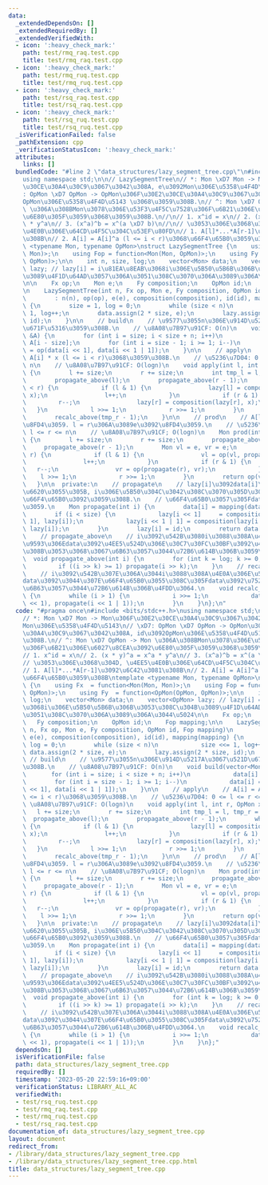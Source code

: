 ```yaml
---
data:
  _extendedDependsOn: []
  _extendedRequiredBy: []
  _extendedVerifiedWith:
  - icon: ':heavy_check_mark:'
    path: test/rmq_raq.test.cpp
    title: test/rmq_raq.test.cpp
  - icon: ':heavy_check_mark:'
    path: test/rmq_ruq.test.cpp
    title: test/rmq_ruq.test.cpp
  - icon: ':heavy_check_mark:'
    path: test/rsq_raq.test.cpp
    title: test/rsq_raq.test.cpp
  - icon: ':heavy_check_mark:'
    path: test/rsq_ruq.test.cpp
    title: test/rsq_ruq.test.cpp
  _isVerificationFailed: false
  _pathExtension: cpp
  _verificationStatusIcon: ':heavy_check_mark:'
  attributes:
    links: []
  bundledCode: "#line 2 \"data_structures/lazy_segment_tree.cpp\"\n#include <bits/stdc++.h>\n\
    using namespace std;\n\n// LazySegmentTree\n// *: Mon \xD7 Mon -> Mon\u306F\u30E2\
    \u30CE\u30A4\u30C9\u3067\u3042\u308A, e\u3092Mon\u306E\u5358\u4F4D\u5143\n// \xD7\
    : OpMon \xD7 OpMon -> OpMon\u306F\u30E2\u30CE\u30A4\u30C9\u3067\u3042\u308A, id\u3092\
    OpMon\u306E\u5358\u4F4D\u5143 \u3068\u3059\u308B.\n// ^: Mon \xD7 OpMon -> Mon\
    \ \u306A\u308BMon\u3078\u306E\u53F3\u4F5C\u7528\u306F\u6B21\u306E\u6027\u8CEA\u3092\
    \u6E80\u305F\u3059\u3068\u3059\u308B.\n//\n// 1. x^id = x\n// 2. (x * y)^a = x^a\
    \ * y^a\n// 3. (x^a)^b = x^(a \xD7 b)\n//\n// \u3053\u306E\u3068\u304D, \u4EE5\
    \u4E0B\u306E\u64CD\u4F5C\u304C\u53EF\u80FD\n// 1. A[l]*...*A[r-1]\u3092\u6C42\u3081\
    \u308B\n// 2. A[i] = A[i]^a (l <= i < r)\u3068\u66F4\u65B0\u3059\u308B\ntemplate\
    \ <typename Mon, typename OpMon>\nstruct LazySegmentTree {\n    using Fx  = function<Mon(Mon,\
    \ Mon)>;\n    using Fop = function<Mon(Mon, OpMon)>;\n    using Fy  = function<OpMon(OpMon,\
    \ OpMon)>;\n\n    int n, size, log;\n    vector<Mon> data;\n    vector<OpMon>\
    \ lazy; // lazy[i] = i\u81EA\u8EAB\u3068i\u306E\u5B50\u5B6B\u306B\u3053\u308C\u304B\
    \u3089\u4F1D\u64AD\u3057\u306A\u3051\u308C\u3070\u306A\u3089\u306A\u3044\u5024\
    \n\n    Fx op;\n    Mon e;\n    Fy composition;\n    OpMon id;\n    Fop mapping;\n\
    \n    LazySegmentTree(int n, Fx op, Mon e, Fy composition, OpMon id, Fop mapping)\n\
    \        : n(n), op(op), e(e), composition(composition), id(id), mapping(mapping)\
    \ {\n        size = 1, log = 0;\n        while (size < n)\n            size <<=\
    \ 1, log++;\n        data.assign(2 * size, e);\n        lazy.assign(2 * size,\
    \ id);\n    }\n\n    // build\n    // \u9577\u3055n\u306E\u914D\u5217A\u3067\u521D\
    \u671F\u5316\u3059\u308B.\n    // \u8A08\u7B97\u91CF: O(n)\n    void build(vector<Mon>\
    \ &A) {\n        for (int i = size; i < size + n; i++)\n            data[i] =\
    \ A[i - size];\n        for (int i = size - 1; i >= 1; i--)\n            data[i]\
    \ = op(data[i << 1], data[i << 1 | 1]);\n    }\n\n    // apply\n    // A[i] =\
    \ A[i] * x (l <= i < r)\u3068\u3059\u308B.\n    // \u5236\u7D04: 0 <= l <= r <=\
    \ n\n    // \u8A08\u7B97\u91CF: O(logn)\n    void apply(int l, int r, OpMon x)\
    \ {\n        l += size;\n        r += size;\n        int tmp_l = l, tmp_r = r;\n\
    \        propagate_above(l);\n        propagate_above(r - 1);\n        while (l\
    \ < r) {\n            if (l & 1) {\n                lazy[l] = composition(lazy[l],\
    \ x);\n                l++;\n            }\n            if (r & 1) {\n       \
    \         r--;\n                lazy[r] = composition(lazy[r], x);\n         \
    \   }\n            l >>= 1;\n            r >>= 1;\n        }\n        recalc_above(tmp_l);\n\
    \        recalc_above(tmp_r - 1);\n    }\n\n    // prod\n    // A[l]*...*A[r-1]\u3092\
    \u8FD4\u3059. l = r\u306A\u3089e\u3092\u8FD4\u3059.\n    // \u5236\u7D04: 0 <=\
    \ l <= r <= n\n    // \u8A08\u7B97\u91CF; O(logn)\n    Mon prod(int l, int r)\
    \ {\n        l += size;\n        r += size;\n        propagate_above(l);\n   \
    \     propagate_above(r - 1);\n        Mon vl = e, vr = e;\n        while (l <\
    \ r) {\n            if (l & 1) {\n                vl = op(vl, propagate(l));\n\
    \                l++;\n            }\n            if (r & 1) {\n             \
    \   r--;\n                vr = op(propagate(r), vr);\n            }\n        \
    \    l >>= 1;\n            r >>= 1;\n        }\n        return op(vl, vr);\n \
    \   }\n\n  private:\n    // propagate\n    // lazy[i]\u3092data[i]\u306B\u53CD\
    \u6620\u3055\u305B, i\u306E\u5B50\u304C\u3042\u308C\u3070\u305D\u306Elazy\u306E\
    \u66F4\u65B0\u3092\u3059\u308B.\n    // \u66F4\u65B0\u3057\u305Fdata[i]\u3092\u8FD4\
    \u3059.\n    Mon propagate(int i) {\n        data[i] = mapping(data[i], lazy[i]);\n\
    \        if (i < size) {\n            lazy[i << 1]     = composition(lazy[i <<\
    \ 1], lazy[i]);\n            lazy[i << 1 | 1] = composition(lazy[i << 1 | 1],\
    \ lazy[i]);\n        }\n        lazy[i] = id;\n        return data[i];\n    }\n\
    \    // propagate_above\n    // i\u3092\u542B\u3080i\u3088\u308A\u4E0A\u306E\u533A\
    \u9593\u306Edata\u3092\u4EE5\u524D\u306E\u30C7\u30FC\u30BF\u3092\u4F1D\u64AD\u3059\
    \u308B\u3053\u3068\u3067\u6B63\u3057\u3044\u72B6\u614B\u306B\u3059\u308B.\n  \
    \  void propagate_above(int i) {\n        for (int k = log; k >= 0; k--)\n   \
    \         if ((i >> k) >= 1) propagate(i >> k);\n    }\n    // recalc_above\n\
    \    // i\u3092\u542B\u307E\u306A\u3044i\u3088\u308A\u4E0A\u306E\u533A\u9593\u306E\
    data\u3092\u3044\u307E\u66F4\u65B0\u3055\u308C\u305Fdata\u3092\u7528\u3044\u3066\
    \u6B63\u3057\u3044\u72B6\u614B\u306B\u4FDD\u3064.\n    void recalc_above(int i)\
    \ {\n        while (i > 1) {\n            i >>= 1;\n            data[i] = op(propagate(i\
    \ << 1), propagate(i << 1 | 1));\n        }\n    }\n};\n"
  code: "#pragma once\n#include <bits/stdc++.h>\nusing namespace std;\n\n// LazySegmentTree\n\
    // *: Mon \xD7 Mon -> Mon\u306F\u30E2\u30CE\u30A4\u30C9\u3067\u3042\u308A, e\u3092\
    Mon\u306E\u5358\u4F4D\u5143\n// \xD7: OpMon \xD7 OpMon -> OpMon\u306F\u30E2\u30CE\
    \u30A4\u30C9\u3067\u3042\u308A, id\u3092OpMon\u306E\u5358\u4F4D\u5143 \u3068\u3059\
    \u308B.\n// ^: Mon \xD7 OpMon -> Mon \u306A\u308BMon\u3078\u306E\u53F3\u4F5C\u7528\
    \u306F\u6B21\u306E\u6027\u8CEA\u3092\u6E80\u305F\u3059\u3068\u3059\u308B.\n//\n\
    // 1. x^id = x\n// 2. (x * y)^a = x^a * y^a\n// 3. (x^a)^b = x^(a \xD7 b)\n//\n\
    // \u3053\u306E\u3068\u304D, \u4EE5\u4E0B\u306E\u64CD\u4F5C\u304C\u53EF\u80FD\n\
    // 1. A[l]*...*A[r-1]\u3092\u6C42\u3081\u308B\n// 2. A[i] = A[i]^a (l <= i < r)\u3068\
    \u66F4\u65B0\u3059\u308B\ntemplate <typename Mon, typename OpMon>\nstruct LazySegmentTree\
    \ {\n    using Fx  = function<Mon(Mon, Mon)>;\n    using Fop = function<Mon(Mon,\
    \ OpMon)>;\n    using Fy  = function<OpMon(OpMon, OpMon)>;\n\n    int n, size,\
    \ log;\n    vector<Mon> data;\n    vector<OpMon> lazy; // lazy[i] = i\u81EA\u8EAB\
    \u3068i\u306E\u5B50\u5B6B\u306B\u3053\u308C\u304B\u3089\u4F1D\u64AD\u3057\u306A\
    \u3051\u308C\u3070\u306A\u3089\u306A\u3044\u5024\n\n    Fx op;\n    Mon e;\n \
    \   Fy composition;\n    OpMon id;\n    Fop mapping;\n\n    LazySegmentTree(int\
    \ n, Fx op, Mon e, Fy composition, OpMon id, Fop mapping)\n        : n(n), op(op),\
    \ e(e), composition(composition), id(id), mapping(mapping) {\n        size = 1,\
    \ log = 0;\n        while (size < n)\n            size <<= 1, log++;\n       \
    \ data.assign(2 * size, e);\n        lazy.assign(2 * size, id);\n    }\n\n   \
    \ // build\n    // \u9577\u3055n\u306E\u914D\u5217A\u3067\u521D\u671F\u5316\u3059\
    \u308B.\n    // \u8A08\u7B97\u91CF: O(n)\n    void build(vector<Mon> &A) {\n \
    \       for (int i = size; i < size + n; i++)\n            data[i] = A[i - size];\n\
    \        for (int i = size - 1; i >= 1; i--)\n            data[i] = op(data[i\
    \ << 1], data[i << 1 | 1]);\n    }\n\n    // apply\n    // A[i] = A[i] * x (l\
    \ <= i < r)\u3068\u3059\u308B.\n    // \u5236\u7D04: 0 <= l <= r <= n\n    //\
    \ \u8A08\u7B97\u91CF: O(logn)\n    void apply(int l, int r, OpMon x) {\n     \
    \   l += size;\n        r += size;\n        int tmp_l = l, tmp_r = r;\n      \
    \  propagate_above(l);\n        propagate_above(r - 1);\n        while (l < r)\
    \ {\n            if (l & 1) {\n                lazy[l] = composition(lazy[l],\
    \ x);\n                l++;\n            }\n            if (r & 1) {\n       \
    \         r--;\n                lazy[r] = composition(lazy[r], x);\n         \
    \   }\n            l >>= 1;\n            r >>= 1;\n        }\n        recalc_above(tmp_l);\n\
    \        recalc_above(tmp_r - 1);\n    }\n\n    // prod\n    // A[l]*...*A[r-1]\u3092\
    \u8FD4\u3059. l = r\u306A\u3089e\u3092\u8FD4\u3059.\n    // \u5236\u7D04: 0 <=\
    \ l <= r <= n\n    // \u8A08\u7B97\u91CF; O(logn)\n    Mon prod(int l, int r)\
    \ {\n        l += size;\n        r += size;\n        propagate_above(l);\n   \
    \     propagate_above(r - 1);\n        Mon vl = e, vr = e;\n        while (l <\
    \ r) {\n            if (l & 1) {\n                vl = op(vl, propagate(l));\n\
    \                l++;\n            }\n            if (r & 1) {\n             \
    \   r--;\n                vr = op(propagate(r), vr);\n            }\n        \
    \    l >>= 1;\n            r >>= 1;\n        }\n        return op(vl, vr);\n \
    \   }\n\n  private:\n    // propagate\n    // lazy[i]\u3092data[i]\u306B\u53CD\
    \u6620\u3055\u305B, i\u306E\u5B50\u304C\u3042\u308C\u3070\u305D\u306Elazy\u306E\
    \u66F4\u65B0\u3092\u3059\u308B.\n    // \u66F4\u65B0\u3057\u305Fdata[i]\u3092\u8FD4\
    \u3059.\n    Mon propagate(int i) {\n        data[i] = mapping(data[i], lazy[i]);\n\
    \        if (i < size) {\n            lazy[i << 1]     = composition(lazy[i <<\
    \ 1], lazy[i]);\n            lazy[i << 1 | 1] = composition(lazy[i << 1 | 1],\
    \ lazy[i]);\n        }\n        lazy[i] = id;\n        return data[i];\n    }\n\
    \    // propagate_above\n    // i\u3092\u542B\u3080i\u3088\u308A\u4E0A\u306E\u533A\
    \u9593\u306Edata\u3092\u4EE5\u524D\u306E\u30C7\u30FC\u30BF\u3092\u4F1D\u64AD\u3059\
    \u308B\u3053\u3068\u3067\u6B63\u3057\u3044\u72B6\u614B\u306B\u3059\u308B.\n  \
    \  void propagate_above(int i) {\n        for (int k = log; k >= 0; k--)\n   \
    \         if ((i >> k) >= 1) propagate(i >> k);\n    }\n    // recalc_above\n\
    \    // i\u3092\u542B\u307E\u306A\u3044i\u3088\u308A\u4E0A\u306E\u533A\u9593\u306E\
    data\u3092\u3044\u307E\u66F4\u65B0\u3055\u308C\u305Fdata\u3092\u7528\u3044\u3066\
    \u6B63\u3057\u3044\u72B6\u614B\u306B\u4FDD\u3064.\n    void recalc_above(int i)\
    \ {\n        while (i > 1) {\n            i >>= 1;\n            data[i] = op(propagate(i\
    \ << 1), propagate(i << 1 | 1));\n        }\n    }\n};"
  dependsOn: []
  isVerificationFile: false
  path: data_structures/lazy_segment_tree.cpp
  requiredBy: []
  timestamp: '2023-05-20 22:59:16+09:00'
  verificationStatus: LIBRARY_ALL_AC
  verifiedWith:
  - test/rsq_ruq.test.cpp
  - test/rmq_raq.test.cpp
  - test/rmq_ruq.test.cpp
  - test/rsq_raq.test.cpp
documentation_of: data_structures/lazy_segment_tree.cpp
layout: document
redirect_from:
- /library/data_structures/lazy_segment_tree.cpp
- /library/data_structures/lazy_segment_tree.cpp.html
title: data_structures/lazy_segment_tree.cpp
---
```

